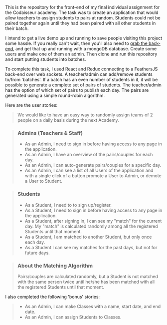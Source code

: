 This is the repository for the front-end of my final individual assignment for the Codaisseur academy. The task was to create an application that would allow teachers to assign students to pairs at random. Students could not be paired together again until they had been paired with all other students in their batch.

I intend to get a live demo up and running to save people visiting this project some hassle. If you really can't wait, then you'll also need to [grab the back-end](https://github.com/leefreemanxyz/pairs-api), and get that up and running with a mongoDB database. Create some users and make one of them an admin. Then clone and run this repository and start putting students into batches.

To complete this task, I used React and Redux connecting to a FeathersJS back-end over web sockets. A teacher/admin can add/remove students to/from 'batches'. If a batch has an even number of students in it, it will be possible to generate a complete set of pairs of students. The teacher/admin has the option of which set of pairs to publish each day. The pairs are generated using a simple round-robin algorithm. 

Here are the user stories:

> We would like to have an easy way to randomly assign teams of 2 people on a daily basis
during the next Academy.

> ### Admins (Teachers & Staff)
> - As an Admin, I need to sign in before having access to any page in the application.
> - As an Admin, I have an overview of the pairs/couples for each day.
> - As an Admin, I can auto-generate pairs/couples for a specific day.
> - As an Admin, I can see a list of all Users of the application and with a single click of a
button promote a User to Admin, or demote a User to Student.

> ### Students
> - As a Student, I need to to sign up/register.
> - As a Student, I need to sign in before having access to any page in the application.
> - As a Student, after signing in, I can see my "match" for the current day. My "match" is
calculated randomly among all the registered Students until that moment.
> - As a Student, I am matched to another Student, but only once each day.
> - As a Student I can see my matches for the past days, but not for future days.

> ### About the Matching Algorithm
> Pairs/couples are calculated randomly, but a Student is not matched with the same person twice
until he/she has been matched with all the registered Students until that moment.

I also completed the following 'bonus' stories:

> - As an Admin, I can make Classes with a name, start date, and end date.
> - As an Admin, I can assign Students to Classes.

